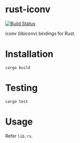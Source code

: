 rust-iconv
==========

[![Build Status](https://travis-ci.org/andelf/rust-iconv.svg?branch=master)](https://travis-ci.org/andelf/rust-iconv)

iconv (libiconv) bindings for Rust.

# Installation

    cargo build

# Testing

    cargo test

# Usage

Refer ``lib.rs``.
